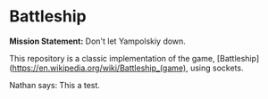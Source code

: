 # Battleship
**Mission Statement:** Don't let Yampolskiy down.

This repository is a classic implementation of the game, [Battleship](https://en.wikipedia.org/wiki/Battleship_(game), using sockets.

Nathan says: This a test.
